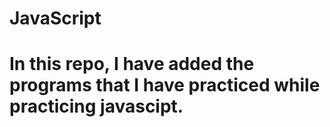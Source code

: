 # JavaScript 

# In this repo, I have added the programs that I have practiced while practicing javascipt.

